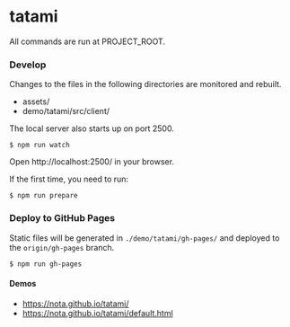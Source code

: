 # tatami

All commands are run at PROJECT_ROOT.

### Develop
Changes to the files in the following directories are monitored and rebuilt.
- assets/
- demo/tatami/src/client/

The local server also starts up on port 2500.

```
$ npm run watch
```

Open http://localhost:2500/ in your browser.

If the first time, you need to run:
```
$ npm run prepare
```

### Deploy to GitHub Pages
Static files will be generated in `./demo/tatami/gh-pages/` and deployed to the `origin/gh-pages` branch.
```
$ npm run gh-pages
```

#### Demos
- https://nota.github.io/tatami/
- https://nota.github.io/tatami/default.html
